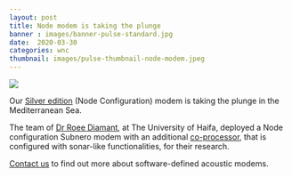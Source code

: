 ```yaml
---
layout: post
title: Node modem is taking the plunge
banner : images/banner-pulse-standard.jpg
date:  2020-03-30
categories: wnc
thumbnail: images/pulse-thumbnail-node-modem.jpeg
---
```

<div class='pulse-img-div'>
    <img src="{{site.baseurl}}/images/pulse-thumbnail-node-modem.jpeg" class='pulse-img'>
</div>

Our [Silver edition](https://subnero.com/products/silver.html#title) (Node Configuration) modem is taking the plunge in the Mediterranean Sea.

The team of [Dr Roee Diamant](https://sites.google.com/edu.haifa.ac.il/anl/staff), at The University of Haifa, deployed a Node configuration Subnero modem with an additional [co-processor](https://subnero.com/wnc/2018/11/17/Underwater-modem-with-a-coprocessor.html), that is configured with sonar-like functionalities, for their research.

[Contact us](https://subnero.com/contact/) to find out more about software-defined acoustic modems.

